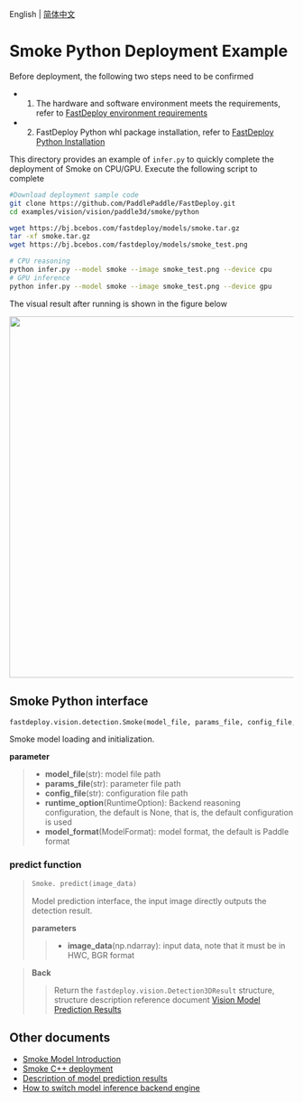 English | [简体中文](README_CN.md)
# Smoke Python Deployment Example

Before deployment, the following two steps need to be confirmed

- 1. The hardware and software environment meets the requirements, refer to [FastDeploy environment requirements](../../../../../docs/en/build_and_install/download_prebuilt_libraries.md)
- 2. FastDeploy Python whl package installation, refer to [FastDeploy Python Installation](../../../../../docs/cn/build_and_install/download_prebuilt_libraries.md)

This directory provides an example of `infer.py` to quickly complete the deployment of Smoke on CPU/GPU. Execute the following script to complete

```bash
#Download deployment sample code
git clone https://github.com/PaddlePaddle/FastDeploy.git
cd examples/vision/vision/paddle3d/smoke/python

wget https://bj.bcebos.com/fastdeploy/models/smoke.tar.gz
tar -xf smoke.tar.gz
wget https://bj.bcebos.com/fastdeploy/models/smoke_test.png

# CPU reasoning
python infer.py --model smoke --image smoke_test.png --device cpu
# GPU inference
python infer.py --model smoke --image smoke_test.png --device gpu
```

The visual result after running is shown in the figure below

<img width="640" src="https://user-images.githubusercontent.com/67993288/183847558-abcd9a57-9cd9-4891-b09a-710963c99b74.jpg">

## Smoke Python interface

```python
fastdeploy.vision.detection.Smoke(model_file, params_file, config_file, runtime_option=None, model_format=ModelFormat.PADDLE)
```

Smoke model loading and initialization.

**parameter**
> * **model_file**(str): model file path
> * **params_file**(str): parameter file path
> * **config_file**(str): configuration file path
> * **runtime_option**(RuntimeOption): Backend reasoning configuration, the default is None, that is, the default configuration is used
> * **model_format**(ModelFormat): model format, the default is Paddle format

### predict function

> ```python
> Smoke. predict(image_data)
> ```
>
> Model prediction interface, the input image directly outputs the detection result.
>
> **parameters**
>
> > * **image_data**(np.ndarray): input data, note that it must be in HWC, BGR format

> **Back**
>
> > Return the `fastdeploy.vision.Detection3DResult` structure, structure description reference document [Vision Model Prediction Results](../../../../../docs/api/vision_results/)


## Other documents

- [Smoke Model Introduction](..)
- [Smoke C++ deployment](../cpp)
- [Description of model prediction results](../../../../../docs/api/vision_results/)
- [How to switch model inference backend engine](../../../../../docs/en/faq/how_to_change_backend.md)
